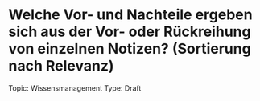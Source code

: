 # Welche Vor- und Nachteile ergeben sich aus der Vor- oder Rückreihung von einzelnen Notizen? (Sortierung nach Relevanz)

Topic: Wissensmanagement
Type: Draft